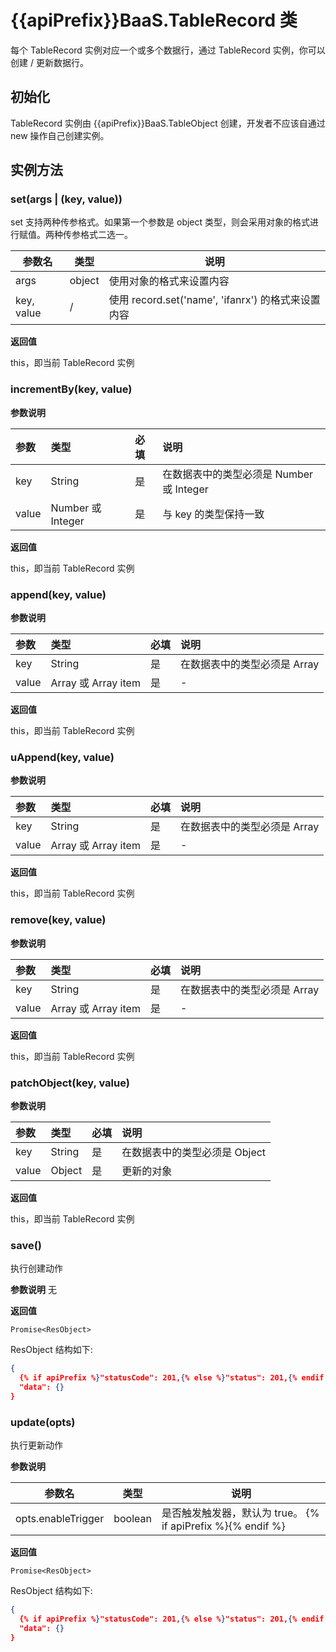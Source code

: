 
# {{apiPrefix}}BaaS.TableRecord 类

每个 TableRecord 实例对应一个或多个数据行，通过 TableRecord 实例，你可以创建 / 更新数据行。

## 初始化

TableRecord 实例由 {{apiPrefix}}BaaS.TableObject 创建，开发者不应该自通过 new 操作自己创建实例。

## 实例方法

### set(args | (key, value))

set 支持两种传参格式。如果第一个参数是 object 类型，则会采用对象的格式进行赋值。两种传参格式二选一。


| 参数名     | 类型    | 说明                                 |
|-----------|---------|-------------------------------------|
| args       | object |使用对象的格式来设置内容                |
| key, value | /      |使用 record.set('name', 'ifanrx') 的格式来设置内容           |


**返回值**

this，即当前 TableRecord 实例

### incrementBy(key, value)

**参数说明**

| 参数   | 类型              | 必填 | 说明 |
| :---- | :---------------- | :-- | :-- |
| key   | String            | 是  | 在数据表中的类型必须是 Number 或 Integer |
| value | Number 或 Integer | 是  | 与 key 的类型保持一致 |

**返回值**

this，即当前 TableRecord 实例

### append(key, value)

**参数说明**

| 参数   | 类型                | 必填 | 说明 |
| :---- | :------------------ | :-- | :--- |
| key   | String              | 是  | 在数据表中的类型必须是 Array |
| value | Array 或 Array item | 是  | - |


**返回值**

this，即当前 TableRecord 实例

### uAppend(key, value)

**参数说明**

| 参数   | 类型                | 必填 | 说明 |
| :---- | :------------------ | :-- | :-- |
| key   | String              | 是  | 在数据表中的类型必须是 Array |
| value | Array 或 Array item | 是   | - |


**返回值**

this，即当前 TableRecord 实例

### remove(key, value)

**参数说明**

| 参数   | 类型                | 必填 | 说明 |
| :---- | :------------------ | :-  | :-- |
| key   | String              | 是  | 在数据表中的类型必须是 Array |
| value | Array 或 Array item | 是  | - |

**返回值**

this，即当前 TableRecord 实例

### patchObject(key, value)

**参数说明**

| 参数   | 类型                | 必填 | 说明 |
| :---- | :------------------ | :-  | :-- |
| key   | String              | 是  | 在数据表中的类型必须是 Object |
| value | Object              | 是  | 更新的对象 |


**返回值**

this，即当前 TableRecord 实例

### save()
执行创建动作

**参数说明**
无

**返回值**

`Promise<ResObject>`

ResObject 结构如下:

```json
{
  {% if apiPrefix %}"statusCode": 201,{% else %}"status": 201,{% endif %}
  "data": {}
}
```

### update(opts)
执行更新动作

**参数说明**

| 参数名    | 类型    | 说明              |
|-----------|---------|-------------------|
| opts.enableTrigger | boolean | 是否触发触发器，默认为 true。  {% if apiPrefix %}{% endif %}          |

**返回值**

`Promise<ResObject>`

ResObject 结构如下:

```json
{
  {% if apiPrefix %}"statusCode": 201,{% else %}"status": 201,{% endif %}
  "data": {}
}
```
